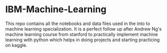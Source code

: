 # IBM-Machine-Learning
This repo contains all the notebooks and data files used in the into to machine learning specialization. It is a perfect follow up after Andrew Ng's machine learning course from stanford to practically implement machine learning with python which helps in doing projects and starting practicing on kaggle.
